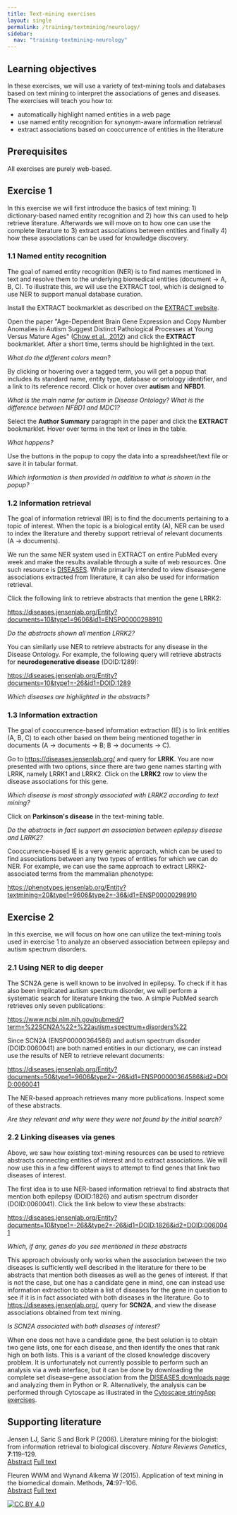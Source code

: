 ```yaml
---
title: Text-mining exercises
layout: single
permalink: /training/textmining/neurology/
sidebar:
  nav: "training-textmining-neurology"
---
```

## Learning objectives

In these exercises, we will use a variety of text-mining tools and databases based on text mining to interpret the associations of genes and diseases. The exercises will teach you how to:

* automatically highlight named entities in a web page
* use named entity recognition for synonym-aware information retrieval
* extract associations based on cooccurrence of entities in the literature

## Prerequisites

All exercises are purely web-based.

## Exercise 1

In this exercise we will first introduce the basics of text mining: 1) dictionary-based named entity recognition and 2) how this can used to help retrieve literature. Afterwards we will move on to how one can use the complete literature to 3) extract associations between entities and finally 4) how these associations can be used for knowledge discovery.

### 1.1 Named entity recognition

The goal of named entity recognition (NER) is to find names mentioned in text and resolve them to the underlying biomedical entities (document → A, B, C). To illustrate this, we will use the EXTRACT tool, which is designed to use NER to support manual database curation.

Install the EXTRACT bookmarklet as described on the [EXTRACT website](https://extract.jensenlab.org/).

Open the paper "Age-Dependent Brain Gene Expression and Copy Number Anomalies in Autism Suggest Distinct Pathological Processes at Young Versus Mature Ages" ([Chow et al., 2012](https://www.ncbi.nlm.nih.gov/pmc/articles/PMC3310790/)) and click the **EXTRACT** bookmarklet. After a short time, terms should be highlighted in the text.

_What do the different colors mean?_

By clicking or hovering over a tagged term, you will get a popup that includes its standard name, entity type, database or ontology identifier, and a link to its reference record. Click or hover over **autism** and **NFBD1**.

_What is the main name for autism in Disease Ontology? What is the difference between NFBD1 and MDC1?_

Select the **Author Summary** paragraph in the paper and click the **EXTRACT** bookmarklet. Hover over terms in the text or lines in the table.

_What happens?_

Use the buttons in the popup to copy the data into a spreadsheet/text file or save it in tabular format.

_Which information is then provided in addition to what is shown in the popup?_

### 1.2 Information retrieval

The goal of information retrieval (IR) is to find the documents pertaining to a topic of interest. When the topic is a biological entity (A), NER can be used to index the literature and thereby support retrieval of relevant documents (A → documents).

We run the same NER system used in EXTRACT on entire PubMed every week and make the results available through a suite of web resources. One such resource is [DISEASES](https://diseases.jensenlab.org/). While primarily intended to view disease–gene associations extracted from literature, it can also be used for information retrieval.

Click the following link to retrieve abstracts that mention the gene LRRK2:

<https://diseases.jensenlab.org/Entity?documents=10&type1=9606&id1=ENSP00000298910>

_Do the abstracts shown all mention LRRK2?_

You can similarly use NER to retrieve abstracts for any disease in the Disease Ontology. For example, the following query will retrieve abstracts for **neurodegenerative disease** (DOID:1289):

<https://diseases.jensenlab.org/Entity?documents=10&type1=-26&id1=DOID:1289>

_Which diseases are highlighted in the abstracts?_

### 1.3 Information extraction

The goal of cooccurrence-based information extraction (IE) is to link entities (A, B, C) to each other based on them being mentioned together in documents (A → documents → B; B → documents → C).

Go to <https://diseases.jensenlab.org/> and query for **LRRK**. You are now presented with two options, since there are two gene names starting with LRRK, namely LRRK1 and LRRK2. Click on the **LRRK2** row to view the disease associations for this gene.

_Which disease is most strongly associated with LRRK2 according to text mining?_

Click on **Parkinson's disease** in the text-mining table.

_Do the abstracts in fact support an association between epilepsy disease and LRRK2?_

Cooccurrence-based IE is a very generic approach, which can be used to find associations between any two types of entities for which we can do NER. For example, we can use the same approach to extract LRRK2-associated terms from the mammalian phenotype:

<https://phenotypes.jensenlab.org/Entity?textmining=20&type1=9606&type2=-36&id1=ENSP00000298910>

## Exercise 2

In this exercise, we will focus on how one can utilize the text-mining tools used in exercise 1 to analyze an observed association between epilepsy and autism spectrum disorders.

### 2.1 Using NER to dig deeper

The SCN2A gene is well known to be involved in epilepsy. To check if it has also been implicated autism spectrum disorder, we will perform a systematic search for literature linking the two. A simple PubMed search retrieves only seven publications:

<https://www.ncbi.nlm.nih.gov/pubmed/?term=%22SCN2A%22+%22autism+spectrum+disorders%22>

Since SCN2A (ENSP00000364586) and autism spectrum disorder (DOID:0060041) are both named entities in our dictionary, we can instead use the results of NER to retrieve relevant documents:

<https://diseases.jensenlab.org/Entity?documents=50&type1=9606&type2=-26&id1=ENSP00000364586&id2=DOID:0060041>

The NER-based approach retrieves many more publications. Inspect some of these abstracts.

_Are they relevant and why were they were not found by the initial search?_

### 2.2 Linking diseases via genes

Above, we saw how existing text-mining resources can be used to retrieve abstracts connecting entities of interest and to extract associations. We will now use this in a few different ways to attempt to find genes that link two diseases of interest.

The first idea is to use NER-based information retrieval to find abstracts that mention both epilepsy (DOID:1826) and autism spectrum disorder (DOID:0060041). Click the link below to view these abstracts:

<https://diseases.jensenlab.org/Entity?documents=10&type1=-26&&type2=-26&id1=DOID:1826&id2=DOID:0060041>

_Which, if any, genes do you see mentioned in these abstracts_

This approach obviously only works when the association between the two diseases is sufficiently well described in the literature for there to be abstracts that mention both diseases as well as the genes of interest. If that is not the case, but one has a candidate gene in mind, one can instead use information extraction to obtain a list of diseases for the gene in question to see if it is in fact associated with both diseases in the literature. Go to <https://diseases.jensenlab.org/>, query for **SCN2A**, and view the disease associations obtained from text mining.

_Is SCN2A associated with both diseases of interest?_

When one does not have a candidate gene, the best solution is to obtain two gene lists, one for each disease, and then identify the ones that rank high on both lists. This is a variant of the closed knowledge discovery problem. It is unfortunately not currently possible to perform such an analysis via a web interface, but it can be done by downloading the complete set disease–gene association from the [DISEASES downloads page](https://diseases.jensenlab.org/Downloads) and analyzing them in Python or R. Alternatively, the analysis can be performed through Cytoscape as illustrated in the [Cytoscape stringApp exercises](https://jensenlab.org/training/stringapp/).

## Supporting literature

Jensen LJ, Saric S and Bork P (2006). Literature mining for the biologist: from information retrieval to biological discovery. *Nature Reviews Genetics*, **7**:119–129.  
[Abstract](https://www.ncbi.nlm.nih.gov/pubmed/16418747) [Full text](https://doi.org/10.1038/nrg1768)

Fleuren WWM and Wynand Alkema W (2015). Application of text mining in the biomedical domain. Methods, **74**:97–106.  
[Abstract](https://www.ncbi.nlm.nih.gov/pubmed/25641519) [Full text](https://doi.org/10.1016/j.ymeth.2015.01.015)

[![CC BY 4.0](https://i.creativecommons.org/l/by/4.0/88x31.png)](https://creativecommons.org/licenses/by/4.0/)
